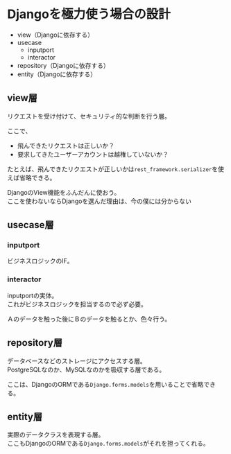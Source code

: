 # Djangoを極力使う場合の設計

- view（Djangoに依存する）
- usecase
  - inputport
  - interactor
- repository（Djangoに依存する）
- entity（Djangoに依存する）

## view層

リクエストを受け付けて、セキュリティ的な判断を行う層。

ここで、

- 飛んできたリクエストは正しいか？
- 要求してきたユーザーアカウントは越権していないか？

たとえば、飛んできたリクエストが正しいかは`rest_framework.serializer`を使えば省略できる。  

DjangoのView機能をふんだんに使おう。  
ここを使わないならDjangoを選んだ理由は、今の僕には分からない

## usecase層

### inputport

ビジネスロジックのIF。

### interactor

inputportの実体。  
これがビジネスロジックを担当するので必ず必要。

Ａのデータを触った後にＢのデータを触るとか、色々行う。

## repository層

データベースなどのストレージにアクセスする層。  
PostgreSQLなのか、MySQLなのかを吸収する層である。

ここは、DjangoのORMである`Django.forms.models`を用いることで省略できる。  

## entity層

実際のデータクラスを表現する層。  
ここもDjangoのORMである`Django.forms.models`がそれを担ってくれる。
